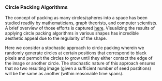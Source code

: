 ### Circle Packing Algorithms

The concept of packing as many circles/spheres into a space has been studied readily by mathematicians, graph theorists, and computer scientists.
A brief overview of those efforts is captured [here](https://en.wikipedia.org/wiki/Circle_packing_theorem). 
Visualizing the results of applying circle packing algorithms in various shapes has incredible aesthetic appeal due to the regularity of the shape.

Here we consider a stochastic approach to circle packing wherein we randomly generate circles at certain positions that correspond to black pixels 
and permoit the circles to grow until they either contact the edge of the image or another circle. The stochastic nature of this approach ensures
that no two resulting image (given a sufficient number of seed postitions) will be the same as another (within reasonable time spans).
